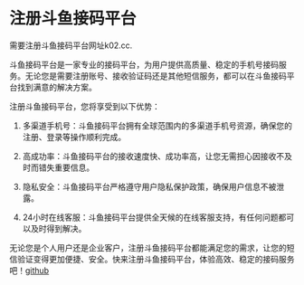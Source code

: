 # 注册斗鱼接码平台

需要注册斗鱼接码平台网址k02.cc.

斗鱼接码平台是一家专业的接码平台，为用户提供高质量、稳定的手机号接码服务。无论您是需要注册账号、接收验证码还是其他短信服务，都可以在斗鱼接码平台找到满意的解决方案。

注册斗鱼接码平台，您将享受到以下优势：

1. 多渠道手机号：斗鱼接码平台拥有全球范围内的多渠道手机号资源，确保您的注册、登录等操作顺利完成。

2. 高成功率：斗鱼接码平台的接收速度快、成功率高，让您无需担心因接收不及时而错失重要信息。

3. 隐私安全：斗鱼接码平台严格遵守用户隐私保护政策，确保用户信息不被泄露。

4. 24小时在线客服：斗鱼接码平台提供全天候的在线客服支持，有任何问题都可以及时得到解决。

无论您是个人用户还是企业客户，注册斗鱼接码平台都能满足您的需求，让您的短信验证变得更加便捷、安全。快来注册斗鱼接码平台，体验高效、稳定的接码服务吧！[github](https://github.com)